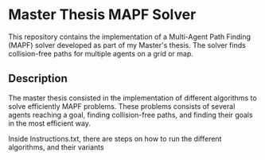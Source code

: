 # Master Thesis MAPF Solver

This repository contains the implementation of a Multi-Agent Path Finding (MAPF) solver developed as part of my Master's thesis. The solver finds collision-free paths for multiple agents on a grid or map. 

## Description
The master thesis consisted in the implementation of different algorithms to solve efficiently MAPF problems. These problems consists of several agents reaching a goal, finding collision-free paths, and finding their goals in the most efficient way.

Inside Instructions.txt, there are steps on how to run the different algorithms, and their variants

  
